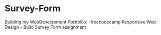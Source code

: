 # Survey-Form
Building my WebDevelopment Portfollio: -freecodecamp Responsive Web Design - Build Survey Form assignment
